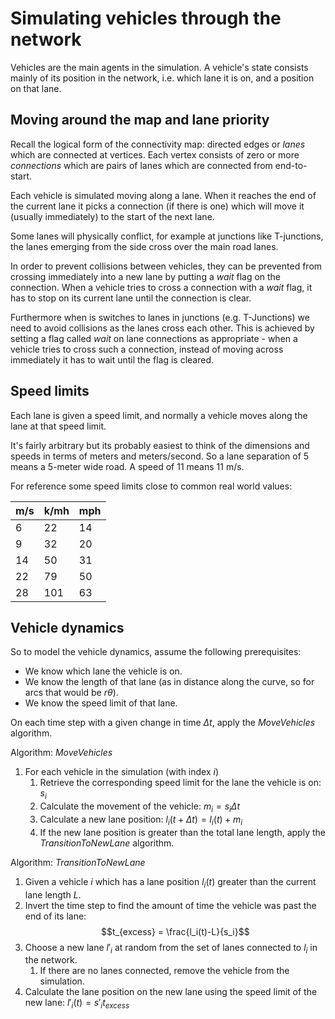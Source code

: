 # Simulating vehicles through the network

Vehicles are the main agents in the simulation. A vehicle's state
consists mainly of its position in the network, i.e. which lane
it is on, and a position on that lane.

## Moving around the map and lane priority

Recall the logical form of the connectivity map: directed edges or 
_lanes_ which are connected at vertices. Each vertex consists of zero
or more _connections_ which are pairs of lanes which are connected
from end-to-start.

Each vehicle is simulated moving along a lane. When it reaches the end
of the current lane it picks a connection (if there is one) which will
move it (usually immediately) to the start of the next lane.

Some lanes will physically conflict, for example at junctions like 
T-junctions, the lanes emerging from the side cross over the main road
lanes.

In order to prevent collisions between vehicles, they can be prevented
from crossing immediately into a new lane by putting a _wait_ flag on the
connection. When a vehicle tries to cross a connection with a _wait_
flag, it has to stop on its current lane until the connection is clear.




Furthermore when is switches to lanes in junctions (e.g. T-Junctions) 
we need to avoid collisions as the lanes cross each other. This is 
achieved by setting a flag called _wait_ on lane connections as 
appropriate - when a vehicle tries to cross such a connection, instead
of moving across immediately it has to wait until the flag is cleared.

## Speed limits

Each lane is given a speed limit, and normally a vehicle moves
along the lane at that speed limit.

It's fairly arbitrary but its probably easiest to think of the
dimensions and speeds in terms of meters and meters/second. So a lane
separation of 5 means a 5-meter wide road. A speed of 11 means 11 m/s.

For reference some speed limits close to common real world values:

| m/s | k/mh | mph |
| --- | ---- | --- |
|   6 |   22 |  14 |
|   9 |   32 |  20 |
|  14 |   50 |  31 |
|  22 |   79 |  50 |
|  28 |  101 |  63 |

## Vehicle dynamics

So to model the vehicle dynamics, assume the following prerequisites:

* We know which lane the vehicle is on.
* We know the length of that lane (as in distance along the curve, so
  for arcs that would be $r\theta$).
* We know the speed limit of that lane.

On each time step with a given change in time $\Delta t$, apply the _MoveVehicles_ algorithm.

Algorithm: _MoveVehicles_

1. For each vehicle in the simulation (with index $i$)
    1. Retrieve the corresponding speed limit for the lane the
       vehicle is on: $s_i$
    2. Calculate the movement of the vehicle: $m_i = s_i \Delta t$
    3. Calculate a new lane position: $l_i(t+\Delta t) = l_i(t) + m_i$
    4. If the new lane position is greater than the total lane length,
       apply the _TransitionToNewLane_ algorithm.

Algorithm: _TransitionToNewLane_

1. Given a vehicle $i$ which has a lane position $l_i(t)$ greater than
   the current lane length $L$.
2. Invert the time step to find the amount of time the vehicle was
   past the end of its lane:
   $$t_{excess} = \frac{l_i(t)-L}{s_i}$$
3. Choose a new lane $l'_i$ at random from the set of lanes connected
   to $l_i$ in the network.
   1. If there are no lanes connected, remove the vehicle from 
      the simulation.
5. Calculate the lane position on the new lane using the speed limit
   of the new lane: $l'_i(t) = s'_i t_{excess}$